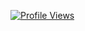 [![Profile Views](https://komarev.com/ghpvc/?username=darateria&color=blue&style=for-the-badge)](https://github.com/driversline)
